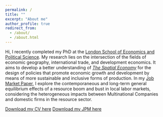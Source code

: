 ```yaml
---
permalink: /
title: ""
excerpt: "About me"
author_profile: true
redirect_from: 
  - /about/
  - /about.html
---
```


Hi, I recently completed my PhD at the [London School of Economics and Political Science](https://www.lse.ac.uk/geography-and-environment/people/phd-students/juan-soto-diaz). My research lies on the intersection of the fields of economic geography, international trade, and development economics. It aims to develop a better understanding of [<i>The Spatial Economy</i>](https://www.aeaweb.org/articles?id=10.1257/jel.20181414) for the design of policies that promote economic growth and development by means of more sustainable and inclusive forms of production. In my [Job Market Paper](https://juandanielsotodiaz.github.io/site/posts/2013/08/blog-post-2/), I explore the contemporaneous and long-term general equilibrium effects of a resource boom and bust in local labor markets, considering the heterogeneous impacts between Multinational Companies and domestic firms in the resource sector.

[Download my CV here](https://juandanielsotodiaz.github.io/site/files/JuanSotoDiaz_CV.pdf)              [Download my JPM here](https://papers.ssrn.com/sol3/papers.cfm?abstract_id=4460735)   

   
